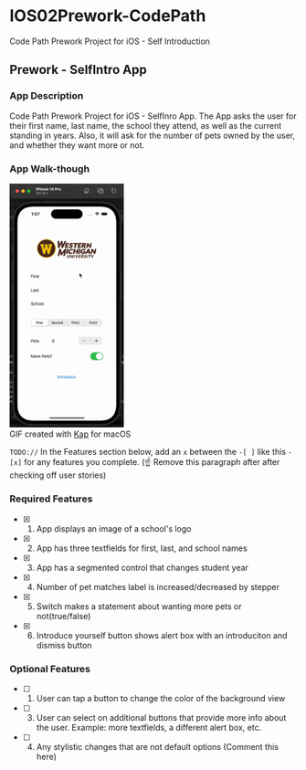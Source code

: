 # IOS02Prework-CodePath
Code Path Prework Project for iOS - Self Introduction


## Prework - SelfIntro App

### App Description

Code Path Prework Project for iOS - SelfInro App. The App asks the user for their first name, last name, the school they attend, as well as the current standing in years. Also, it will ask for the number of pets owned by the user, and whether they want more or not. 

### App Walk-though

<img src="https://github.com/lazizjonalimov/IOS02Prework-CodePath/blob/main/app_walkthrough.gif" width=200><br>
GIF created with [Kap](https://getkap.co/) for macOS


<!-- <img src="YOUR_GIF_URL_HERE" width=200><br> OR <img src="YOUR_GIF_PATH" width=200><br> -->

`TODO://` In the Features section below, add an `x` between the `-[ ]` like this `- [x]` for any features you complete. (☝️ Remove this paragraph after after checking off user stories)

### Required Features

- [x] 1. App displays an image of a school's logo
- [x] 2. App has three textfields for first, last, and school names
- [x] 3. App has a segmented control that changes student year
- [x] 4. Number of pet matches label is increased/decreased by stepper
- [x] 5. Switch makes a statement about wanting more pets or not(true/false) 
- [x] 6. Introduce yourself button shows alert box with an introduciton and dismiss button

### Optional Features

- [ ] 1. User can tap a button to change the color of the background view
- [ ] 3. User can select on additional buttons that provide more info about the user. Example: more textfields, a different alert box, etc.
- [ ] 4. Any stylistic changes that are not default options (Comment this here)
